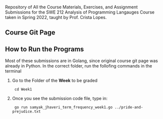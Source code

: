 Repository of All the Course Materials, Exercises, and Assignment Submissions for the SWE 212 Analysis of Programming Langauges Course taken in Spring 2022, taught by Prof. Crista Lopes.

## Course Git Page



## How to Run the Programs
Most of these submissions are in Golang, since original course git page was already in Python.
In the correct folder, run the follofing commands in the terminal
1. Go to the Folder of the **Week** to be graded

		cd Week1


2. Once you see the submission code file, type in:

		go run samyak_jhaveri_term_frequency_week1.go ../pride-and-prejudice.txt
